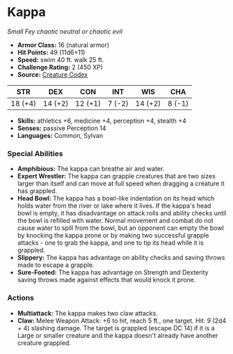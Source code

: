 # Kappa

*Small* *Fey* *chaotic neutral or chaotic evil*

- **Armor Class:** 16 (natural armor)
- **Hit Points:** 49 (11d6+11)
- **Speed:** swim 40 ft. walk 25 ft.
- **Challenge Rating:** 2 (450 XP)
- **Source:** [Creature Codex](https://koboldpress.com/kpstore/product/creature-codex-for-5th-edition-dnd/)

| STR | DEX | CON | INT | WIS | CHA |
| --- | --- | --- | --- | --- | --- |
| 18 (+4) | 14 (+2) | 12 (+1) | 7 (-2) | 14 (+2) | 8 (-1) |

- **Skills:** athletics +6, medicine +4, perception +4, stealth +4
- **Senses:** passive Perception 14
- **Languages:** Common, Sylvan
### Special Abilities
- **Amphibious:** The kappa can breathe air and water.
- **Expert Wrestler:** The kappa can grapple creatures that are two sizes larger than itself and can move at full speed when dragging a creature it has grappled.
- **Head Bowl:** The kappa has a bowl-like indentation on its head which holds water from the river or lake where it lives. If the kappa's head bowl is empty, it has disadvantage on attack rolls and ability checks until the bowl is refilled with water.   Normal movement and combat do not cause water to spill from the bowl, but an opponent can empty the bowl by knocking the kappa prone or by making two successful grapple attacks - one to grab the kappa, and one to tip its head while it is grappled.
- **Slippery:** The kappa has advantage on ability checks and saving throws made to escape a grapple.
- **Sure-Footed:** The kappa has advantage on Strength and Dexterity saving throws made against effects that would knock it prone.
### Actions
- **Multiattack:** The kappa makes two claw attacks.
- **Claw:** Melee Weapon Attack: +6 to hit, reach 5 ft., one target. Hit: 9 (2d4 + 4) slashing damage. The target is grappled (escape DC 14) if it is a Large or smaller creature and the kappa doesn't already have another creature grappled.
